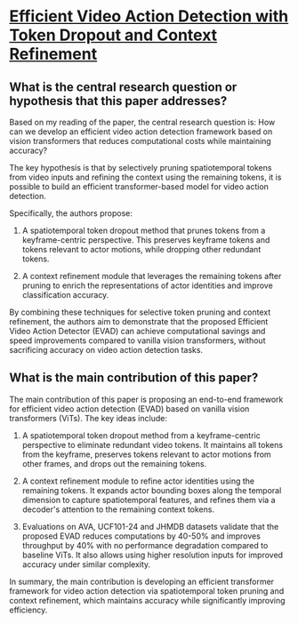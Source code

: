 # [Efficient Video Action Detection with Token Dropout and Context   Refinement](https://arxiv.org/abs/2304.08451)

## What is the central research question or hypothesis that this paper addresses?

 Based on my reading of the paper, the central research question is: How can we develop an efficient video action detection framework based on vision transformers that reduces computational costs while maintaining accuracy?

The key hypothesis is that by selectively pruning spatiotemporal tokens from video inputs and refining the context using the remaining tokens, it is possible to build an efficient transformer-based model for video action detection. 

Specifically, the authors propose:

1) A spatiotemporal token dropout method that prunes tokens from a keyframe-centric perspective. This preserves keyframe tokens and tokens relevant to actor motions, while dropping other redundant tokens. 

2) A context refinement module that leverages the remaining tokens after pruning to enrich the representations of actor identities and improve classification accuracy.

By combining these techniques for selective token pruning and context refinement, the authors aim to demonstrate that the proposed Efficient Video Action Detector (EVAD) can achieve computational savings and speed improvements compared to vanilla vision transformers, without sacrificing accuracy on video action detection tasks.


## What is the main contribution of this paper?

 The main contribution of this paper is proposing an end-to-end framework for efficient video action detection (EVAD) based on vanilla vision transformers (ViTs). The key ideas include:

1. A spatiotemporal token dropout method from a keyframe-centric perspective to eliminate redundant video tokens. It maintains all tokens from the keyframe, preserves tokens relevant to actor motions from other frames, and drops out the remaining tokens. 

2. A context refinement module to refine actor identities using the remaining tokens. It expands actor bounding boxes along the temporal dimension to capture spatiotemporal features, and refines them via a decoder's attention to the remaining context tokens.

3. Evaluations on AVA, UCF101-24 and JHMDB datasets validate that the proposed EVAD reduces computations by 40-50% and improves throughput by 40% with no performance degradation compared to baseline ViTs. It also allows using higher resolution inputs for improved accuracy under similar complexity.

In summary, the main contribution is developing an efficient transformer framework for video action detection via spatiotemporal token pruning and context refinement, which maintains accuracy while significantly improving efficiency.

